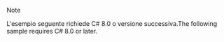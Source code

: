 > [!NOTE]
> <span data-ttu-id="843be-101">L'esempio seguente richiede C# 8.0 o versione successiva.</span><span class="sxs-lookup"><span data-stu-id="843be-101">The following sample requires C# 8.0 or later.</span></span>

